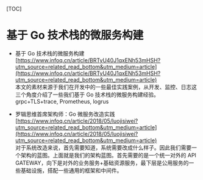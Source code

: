 [TOC]



# 基于 Go 技术栈的微服务构建

- 基于 Go 技术栈的微服务构建[https://www.infoq.cn/article/BRTyU40J1qxENh53mHSH?utm_source=related_read_bottom&utm_medium=article](https://www.infoq.cn/article/BRTyU40J1qxENh53mHSH?utm_source=related_read_bottom&utm_medium=article)  
本文的素材来源于我们在开发中的一些最佳实践案例，从开发、监控、日志这三个角度介绍了一些我们基于 Go 技术栈的微服务构建经验。  
grpc+TLS+trace, Prometheus, logrus


- 罗辑思维首席架构师：Go 微服务改造实践[https://www.infoq.cn/article/2018/05/luojisiwei?utm_source=related_read_bottom&utm_medium=article](https://www.infoq.cn/article/2018/05/luojisiwei?utm_source=related_read_bottom&utm_medium=article)  
对于系统改造来说，首先需要知道，系统需要改成什么样子。因此我们需要一个架构的蓝图。上面就是我们的架构蓝图。首先需要的是一个统一对外的 API GATEWAY，向下是对外的业务服务+基础资源服务，最下层是公用服务的一些基础设施，搭配一些通用的框架和中间件。